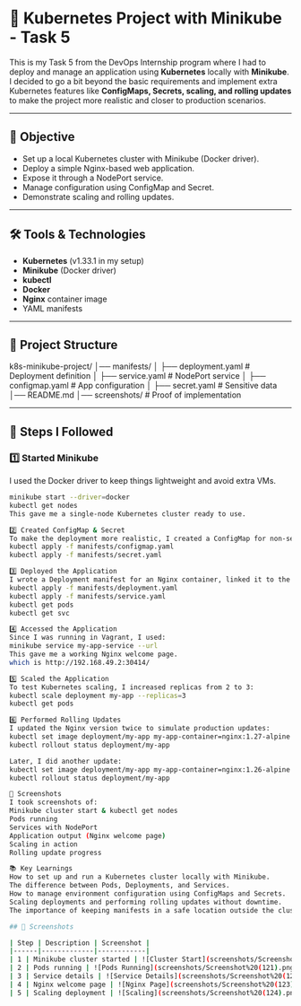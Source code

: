 # 🐳 Kubernetes Project with Minikube - Task 5

This is my Task 5 from the DevOps Internship program where I had to deploy and manage an application using **Kubernetes** locally with **Minikube**.  
I decided to go a bit beyond the basic requirements and implement extra Kubernetes features like **ConfigMaps, Secrets, scaling, and rolling updates** to make the project more realistic and closer to production scenarios.

---

## 📌 Objective
- Set up a local Kubernetes cluster with Minikube (Docker driver).
- Deploy a simple Nginx-based web application.
- Expose it through a NodePort service.
- Manage configuration using ConfigMap and Secret.
- Demonstrate scaling and rolling updates.

---

## 🛠 Tools & Technologies
- **Kubernetes** (v1.33.1 in my setup)
- **Minikube** (Docker driver)
- **kubectl**
- **Docker**
- **Nginx** container image
- YAML manifests

---

## 📂 Project Structure
k8s-minikube-project/
│── manifests/
│ ├── deployment.yaml # Deployment definition
│ ├── service.yaml # NodePort service
│ ├── configmap.yaml # App configuration
│ ├── secret.yaml # Sensitive data
│── README.md
│── screenshots/ # Proof of implementation


---

## 🚀 Steps I Followed

### 1️⃣ Started Minikube
I used the Docker driver to keep things lightweight and avoid extra VMs.
```bash
minikube start --driver=docker
kubectl get nodes
This gave me a single-node Kubernetes cluster ready to use.

2️⃣ Created ConfigMap & Secret
To make the deployment more realistic, I created a ConfigMap for non-sensitive configs and a Secret for sensitive data.
kubectl apply -f manifests/configmap.yaml
kubectl apply -f manifests/secret.yaml

3️⃣ Deployed the Application
I wrote a Deployment manifest for an Nginx container, linked it to the ConfigMap & Secret, and exposed it using a NodePort service.
kubectl apply -f manifests/deployment.yaml
kubectl apply -f manifests/service.yaml
kubectl get pods
kubectl get svc

4️⃣ Accessed the Application
Since I was running in Vagrant, I used:
minikube service my-app-service --url
This gave me a working Nginx welcome page.
which is http://192.168.49.2:30414/

5️⃣ Scaled the Application
To test Kubernetes scaling, I increased replicas from 2 to 3:
kubectl scale deployment my-app --replicas=3
kubectl get pods

6️⃣ Performed Rolling Updates
I updated the Nginx version twice to simulate production updates:
kubectl set image deployment/my-app my-app-container=nginx:1.27-alpine
kubectl rollout status deployment/my-app

Later, I did another update:
kubectl set image deployment/my-app my-app-container=nginx:1.26-alpine
kubectl rollout status deployment/my-app

📸 Screenshots
I took screenshots of:
Minikube cluster start & kubectl get nodes
Pods running
Services with NodePort
Application output (Nginx welcome page)
Scaling in action
Rolling update progress

📚 Key Learnings
How to set up and run a Kubernetes cluster locally with Minikube.
The difference between Pods, Deployments, and Services.
How to manage environment configuration using ConfigMaps and Secrets.
Scaling deployments and performing rolling updates without downtime.
The importance of keeping manifests in a safe location outside the cluster for reusability.

## 📸 Screenshots

| Step | Description | Screenshot |
|------|-------------|------------|
| 1 | Minikube cluster started | ![Cluster Start](screenshots/Screenshot%20(120).png) |
| 2 | Pods running | ![Pods Running](screenshots/Screenshot%20(121).png) |
| 3 | Service details | ![Service Details](screenshots/Screenshot%20(122).png) |
| 4 | Nginx welcome page | ![Nginx Page](screenshots/Screenshot%20(123).png) |
| 5 | Scaling deployment | ![Scaling](screenshots/Screenshot%20(124).png) |




